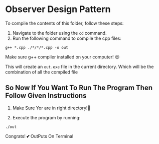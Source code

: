 
<body>
<h1>Observer Design Pattern</h1>

<p>To compile the contents of this folder, follow these steps:</p>

<ol>
  <li>Navigate to the folder using the <code>cd</code> command.</li>
  <li>Run the following command to compile the cpp files:</li>
</ol>

<pre>
<code>g++ *.cpp ./*/*/*.cpp -o out</code>
</pre>
<p>Make sure g++ compiler installed on your computer! 😉</p>
<p>
This will create an <code>out.exe</code> file in the current directory.
Which will be the combination of all the compiled file
</p>
<h2>So Now If You Want To Run The Program Then Follow Given Instructions</h2>

<ol>
  <li>Make Sure Yor are in right directory!🤣</li>
</ol>

<ol start="2">
  <li>Execute the program by running:</li>
</ol>

<pre><code>./out</code></pre>

<p>Congrats! 💕 OutPuts On Terminal</p>

</body>

